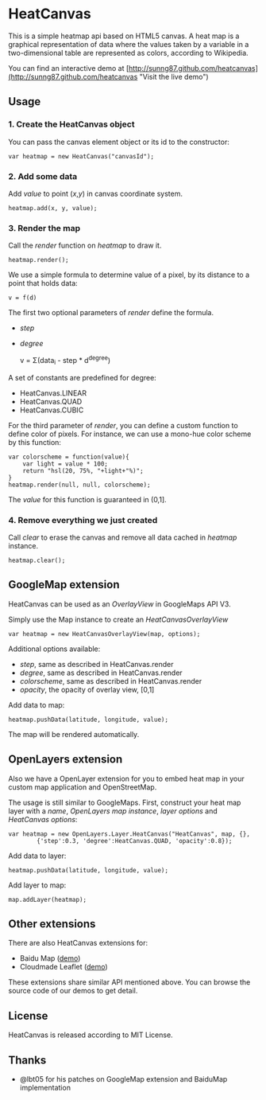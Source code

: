 HeatCanvas
======================

This is a simple heatmap api based on HTML5 canvas. A heat map is a graphical representation of data where the values taken by a variable in a two-dimensional table are represented as colors, according to Wikipedia.

You can find an interactive demo at [http://sunng87.github.com/heatcanvas](http://sunng87.github.com/heatcanvas "Visit the live demo")


Usage
-----

### 1. Create the HeatCanvas object ###

You can pass the canvas element object or its id to the constructor:

    var heatmap = new HeatCanvas("canvasId");

### 2. Add some data ###

Add *value* to point (*x*,*y*) in canvas coordinate system.

    heatmap.add(x, y, value);

### 3. Render the map ###

Call the *render* function on *heatmap* to draw it.

    heatmap.render();

We use a simple formula to determine value of a pixel, by its
distance to a point that holds data:

    v = f(d)

The first two optional parameters of *render* define the formula.

* *step* 
* *degree* 

    v = &Sigma;(data<sub>i</sub> - step * d<sup>degree</sup>)

A set of constants are predefined for degree:

* HeatCanvas.LINEAR
* HeatCanvas.QUAD
* HeatCanvas.CUBIC

For the third parameter of *render*, you can define a custom
function to define color of pixels. For instance, we can use a 
mono-hue color scheme by this function:

    var colorscheme = function(value){
        var light = value * 100;
        return "hsl(20, 75%, "+light+"%)";
    }
    heatmap.render(null, null, colorscheme);

The *value* for this function is guaranteed in (0,1].

### 4. Remove everything we just created ###

Call *clear* to erase the canvas and remove all data cached 
in *heatmap* instance.

    heatmap.clear();

GoogleMap extension
-------------------

HeatCanvas can be used as an *OverlayView* in GoogleMaps API V3.

Simply use the Map instance to create an *HeatCanvasOverlayView*    

    var heatmap = new HeatCanvasOverlayView(map, options);

Additional options available:

* *step*, same as described in HeatCanvas.render
* *degree*, same as described in HeatCanvas.render
* *colorscheme*, same as described in HeatCanvas.render
* *opacity*, the opacity of overlay view, [0,1]

Add data to map:

    heatmap.pushData(latitude, longitude, value);

The map will be rendered automatically.

OpenLayers extension
--------------------

Also we have a OpenLayer extension for you to embed heat map in your custom
map application and OpenStreetMap.

The usage is still similar to GoogleMaps. First, construct your heat map
layer with a *name*, *OpenLayers map instance*, *layer options* and
*HeatCanvas options*:

    var heatmap = new OpenLayers.Layer.HeatCanvas("HeatCanvas", map, {},
            {'step':0.3, 'degree':HeatCanvas.QUAD, 'opacity':0.8});

Add data to layer:

    heatmap.pushData(latitude, longitude, value);

Add layer to map:

    map.addLayer(heatmap);

Other extensions
----------------

There are also HeatCanvas extensions for:

* Baidu Map ([demo](http://sunng87.github.com/heatcanvas/baidumap.html "BaiduMap Demo"))
* Cloudmade Leaflet ([demo](http://sunng87.github.com/heatcanvas/leaflet.html "Leaflet Demo"))

These extensions share similar API mentioned above. You can browse the source
code of our demos to get detail.

License
-------

HeatCanvas is released according to MIT License.

Thanks
------

* @lbt05 for his patches on GoogleMap extension and BaiduMap implementation 


